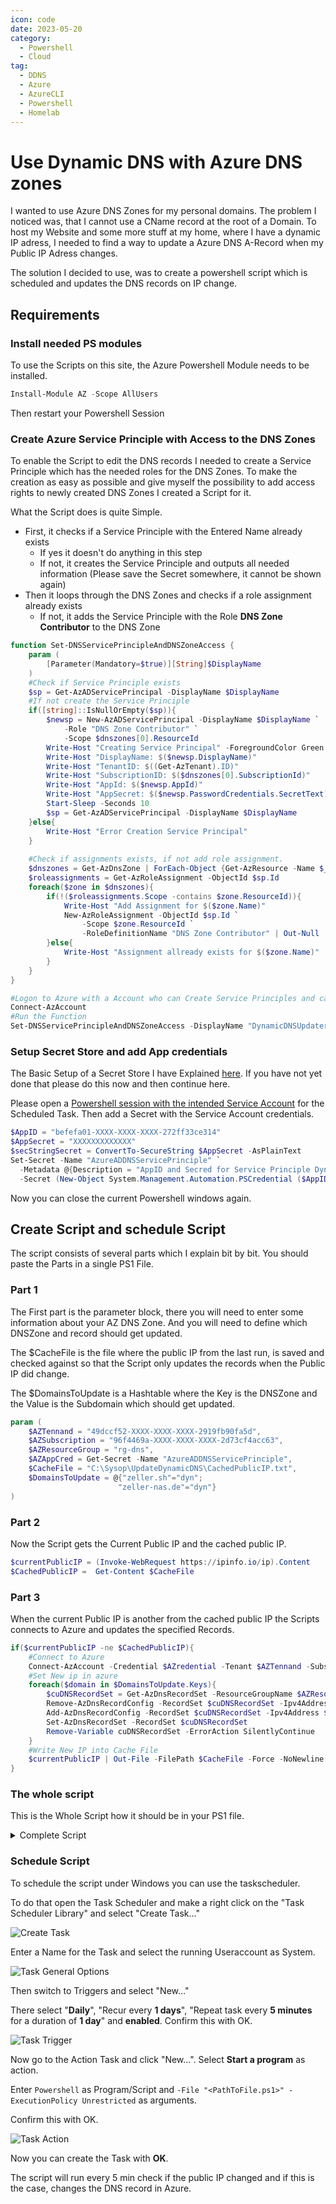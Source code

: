 ```yaml
---
icon: code
date: 2023-05-20
category:
  - Powershell
  - Cloud
tag:
  - DDNS
  - Azure
  - AzureCLI
  - Powershell
  - Homelab
---
```


# Use Dynamic DNS with Azure DNS zones

I wanted to use Azure DNS Zones for my personal domains. The problem I noticed was, that I cannot use a CName record at the root of a Domain. To host my Website and some more stuff at my home, where I have a dynamic IP adress, I needed to find a way to update a Azure DNS A-Record when my Public IP Adress changes.

The solution I decided to use, was to create a powershell script which is scheduled and updates the DNS records on IP change.
<!-- more -->

## Requirements

### Install needed PS modules

To use the Scripts on this site, the Azure Powershell Module needs to be installed.

```powershell
Install-Module AZ -Scope AllUsers 
```

Then restart your Powershell Session

### Create Azure Service Principle with Access to the DNS Zones

To enable the Script to edit the DNS records I needed to create a Service Principle which has the needed roles for the DNS Zones.
To make the creation as easy as possible and give myself the possibility to add access rights to newly created DNS Zones I created a Script for it.

What the Script does is quite Simple.

- First, it checks if a Service Principle with the Entered Name already exists
  - If yes it doesn't do anything in this step
  - If not, it creates the Service Principle and outputs all needed information (Please save the Secret somewhere, it cannot be shown again)
- Then it loops through the DNS Zones and checks if a role assignment already exists
  - If not, it adds the Service Principle with the Role **DNS Zone Contributor** to the DNS Zone

```powershell
function Set-DNSServicePrincipleAndDNSZoneAccess {
    param (
        [Parameter(Mandatory=$true)][String]$DisplayName
    )
    #Check if Service Principle exists
    $sp = Get-AzADServicePrincipal -DisplayName $DisplayName
    #If not create the Service Principle
    if([string]::IsNullOrEmpty($sp)){
        $newsp = New-AzADServicePrincipal -DisplayName $DisplayName `
            -Role "DNS Zone Contributor" `
            -Scope $dnszones[0].ResourceId
        Write-Host "Creating Service Principal" -ForegroundColor Green
        Write-Host "DisplayName: $($newsp.DisplayName)"
        Write-Host "TenantID: $((Get-AzTenant).ID)"
        Write-Host "SubscriptionID: $($dnszones[0].SubscriptionId)"
        Write-Host "AppId: $($newsp.AppId)"
        Write-Host "AppSecret: $($newsp.PasswordCredentials.SecretText)"
        Start-Sleep -Seconds 10
        $sp = Get-AzADServicePrincipal -DisplayName $DisplayName
    }else{
        Write-Host "Error Creation Service Principal"
    }
    
    #Check if assignments exists, if not add role assignment.
    $dnszones = Get-AzDnsZone | ForEach-Object {Get-AzResource -Name $_.Name | Select Name,SubscriptionId,ResourceId}
    $roleassignments = Get-AzRoleAssignment -ObjectId $sp.Id
    foreach($zone in $dnszones){
        if(!($roleassignments.Scope -contains $zone.ResourceId)){
            Write-Host "Add Assignment for $($zone.Name)"
            New-AzRoleAssignment -ObjectId $sp.Id `
                -Scope $zone.ResourceId `
                -RoleDefinitionName "DNS Zone Contributor" | Out-Null
        }else{
            Write-Host "Assignment allready exists for $($zone.Name)"
        }
    }
}

#Logon to Azure with a Account who can Create Service Principles and can do a Role assignment.
Connect-AzAccount
#Run the Function
Set-DNSServicePrincipleAndDNSZoneAccess -DisplayName "DynamicDNSUpdater"
```

### Setup Secret Store and add App credentials

The Basic Setup of a Secret Store I have Explained [here](/article/powershell/secredstore.html).
If you have not yet done that please do this now and then continue here.

Please open a [Powershell session with the intended Service Account](/article/powershell/secredstore.html#start-powershell-as-serviceaccount) for the Scheduled Task.
Then add a Secret with the Service Account credentials.

```powershell
$AppID = "befefa01-XXXX-XXXX-XXXX-272ff33ce314"
$AppSecret = "XXXXXXXXXXXXX"
$secStringSecret = ConvertTo-SecureString $AppSecret -AsPlainText
Set-Secret -Name "AzureADDNSServicePrinciple" `
  -Metadata @{Description = "AppID and Secred for Service Principle DynamicDNSUpdater"} `
  -Secret (New-Object System.Management.Automation.PSCredential ($AppID, $secStringSecret))
```

Now you can close the current Powershell windows again.

## Create Script and schedule Script

The script consists of several parts which I explain bit by bit.
You should paste the Parts in a single PS1 File.

### Part 1

The First part is the parameter block, there you will need to enter some information about your AZ DNS Zone.
And you will need to define which DNSZone and record should get updated.

The $CacheFile is the file where the public IP from the last run, is saved and checked against so that the Script only updates the records when the Public IP did change.

The $DomainsToUpdate is a Hashtable where the Key is the DNSZone and the Value is the Subdomain which should get updated.

```powershell
param (
    $AZTennand = "49dccf52-XXXX-XXXX-XXXX-2919fb90fa5d",
    $AZSubscription = "96f4469a-XXXX-XXXX-XXXX-2d73cf4acc63",
    $AZResourceGroup = "rg-dns",
    $AZAppCred = Get-Secret -Name "AzureADDNSServicePrinciple",
    $CacheFile = "C:\Sysop\UpdateDynamicDNS\CachedPublicIP.txt",
    $DomainsToUpdate = @{"zeller.sh"="dyn";
                        "zeller-nas.de"="dyn"}
)
```

### Part 2

Now the Script gets the Current Public IP and the cached public IP.

```powershell
$currentPublicIP = (Invoke-WebRequest https://ipinfo.io/ip).Content
$CachedPublicIP =  Get-Content $CacheFile
```

### Part 3

When the current Public IP is another from the cached public IP the Scripts connects to Azure and updates the specified Records.

```powershell
if($currentPublicIP -ne $CachedPublicIP){
    #Connect to Azure
    Connect-AzAccount -Credential $AZredential -Tenant $AZTennand -Subscription $AZSubscription -ServicePrincipal
    #Set New ip in azure
    foreach($domain in $DomainsToUpdate.Keys){
        $cuDNSRecordSet = Get-AzDnsRecordSet -ResourceGroupName $AZResourceGroup -ZoneName $domain -Name $DomainsToUpdate[$Domain] -RecordType A
        Remove-AzDnsRecordConfig -RecordSet $cuDNSRecordSet -Ipv4Address $cuDNSRecordSet.Records[0]
        Add-AzDnsRecordConfig -RecordSet $cuDNSRecordSet -Ipv4Address $currentPublicIP
        Set-AzDnsRecordSet -RecordSet $cuDNSRecordSet
        Remove-Variable cuDNSRecordSet -ErrorAction SilentlyContinue
    }
    #Write New IP into Cache File
    $currentPublicIP | Out-File -FilePath $CacheFile -Force -NoNewline
}
```

### The whole script

This is the Whole Script how it should be in your PS1 file.

<details>
<summary>Complete Script</summary>

```powershell
param (
    $AZTennand = "49dccf52-XXXX-XXXX-XXXX-2919fb90fa5d",
    $AZSubscription = "96f4469a-XXXX-XXXX-XXXX-2d73cf4acc63",
    $AZResourceGroup = "rg-dns",
    $AZAppCred = Get-Secret -Name "AzureADDNSServicePrinciple",
    $DomainsToUpdate = @{"zeller.sh"="dyn";
                        "zeller-schenefeld.de"="dyn"},
    $CacheFile = "C:\Sysop\UpdateDynamicDNS\CachedPublicIP.txt"
)
#Requires -Modules Az.Accounts, Az.Dns, Az.Resources

# Get current Public IP and cached IP
$currentPublicIP = (Invoke-WebRequest https://ipinfo.io/ip).Content
$CachedPublicIP =  Get-Content $CacheFile

# Check if PublicIP did Change and if yes update IP in azure
if($currentPublicIP -ne $CachedPublicIP){
    #Connect to Azure
    Connect-AzAccount -Credential $AZredential -Tenant $AZTennand -Subscription $AZSubscription -ServicePrincipal
    #Set New ip in azure
    foreach($domain in $DomainsToUpdate.Keys){
        $cuDNSRecordSet = Get-AzDnsRecordSet -ResourceGroupName $AZResourceGroup -ZoneName $domain -Name $DomainsToUpdate[$Domain] -RecordType A
        Remove-AzDnsRecordConfig -RecordSet $cuDNSRecordSet -Ipv4Address $cuDNSRecordSet.Records[0]
        Add-AzDnsRecordConfig -RecordSet $cuDNSRecordSet -Ipv4Address $currentPublicIP
        Set-AzDnsRecordSet -RecordSet $cuDNSRecordSet
        Remove-Variable cuDNSRecordSet -ErrorAction SilentlyContinue
    }
    #Write New IP into Cache File
    $currentPublicIP | Out-File -FilePath $CacheFile -Force -NoNewline
}
```

</details>

### Schedule Script

To schedule the script under Windows you can use the taskscheduler.

To do that open the Task Scheduler and make a right click on the "Task Scheduler Library" and select "Create Task..."

![Create Task](/images/dynamicazuredns/CreateTask.png)

Enter a Name for the Task and select the running Useraccount as System.

![Task General Options](/images/dynamicazuredns/TaskGeneral.png)

Then switch to Triggers and select "New..."

There select "**Daily**", "Recur every **1 days**", "Repeat task every **5 minutes** for a duration of **1 day**" and **enabled**.
Confirm this with OK.

![Task Trigger](/images/dynamicazuredns/TaskTrigger.png)

Now go to the Action Task and click "New...".
Select **Start a program** as action.

Enter ```Powershell``` as Program/Script and ```-File "<PathToFile.ps1>" -ExecutionPolicy Unrestricted``` as arguments.

Confirm this with OK.

![Task Action](/images/dynamicazuredns/TaskAction.png)

Now you can create the Task with **OK**.

The script will run every 5 min check if the public IP changed and if this is the case, changes the DNS record in Azure.
